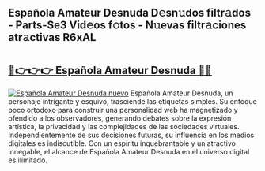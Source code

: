 ## Española Amateur Desnuda D𝚎sn𝚞dos filtr𝚊dos - Parts-Se3 Vid𝚎os f𝚘tos - N𝚞evas filtr𝚊ciones atr𝚊ctivas R6xAL

# <h2><a href="http://mbatmwe.tromn.icu/?c=Espa%c3%b1ola+Amateur+Desnuda">🔗👉👉👉 Española Amateur Desnuda 🔗🔗</a></h2>

[![Española Amateur Desnuda nuevo](https://i.imgur.com/pEAQMta.gif)](http://mbatmwe.tromn.icu/?c=Espa%c3%b1ola+Amateur+Desnuda)
Española Amateur Desnuda, un personaje intrigante y esquivo, trasciende las etiquetas simples. Su enfoque poco ortodoxo para construir una personalidad web ha magnetizado y ofendido a los observadores, generando debates sobre la expresión artística, la privacidad y las complejidades de las sociedades virtuales. Independientemente de sus decisiones futuras, su influencia en los medios digitales es indiscutible. Con un espíritu inquebrantable y un atractivo innegable, el alcance de Española Amateur Desnuda en el universo digital es ilimitado.
